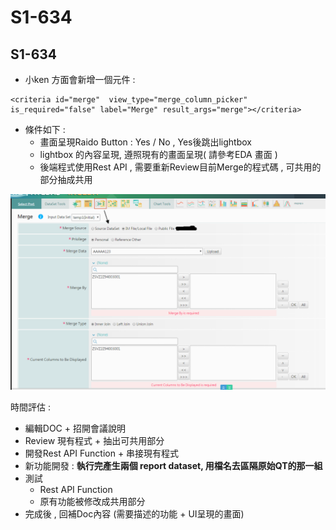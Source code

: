 # S1-634

## S1-634

* 小ken 方面會新增一個元件 :



```markup
<criteria id="merge"  view_type="merge_column_picker" is_required="false" label="Merge" result_args="merge"></criteria>
```

* 條件如下 :
  * 畫面呈現Raido Button :  Yes /  No  , Yes後跳出lightbox
  * lightbox 的內容呈現, 遵照現有的畫面呈現\( 請參考EDA 畫面 \)
  * 後端程式使用Rest API , 需要重新Review目前Merge的程式碼 , 可共用的部分抽成共用

![EDA Merge&#x756B;&#x9762;](../.gitbook/assets/merge.png)

時間評估 :

* 編輯DOC   +   招開會議說明
* Review 現有程式  +   抽出可共用部分
* 開發Rest API Function  +  串接現有程式
* 新功能開發  :  **執行完產生兩個 report dataset, 用檔名去區隔原始QT的那一組**
* 測試
  * Rest API Function
  * 原有功能被修改成共用部分
* 完成後 , 回補Doc內容  \(需要描述的功能  +  UI呈現的畫面\)

